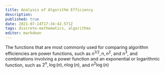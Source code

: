 ```yaml
---
title: Analysis of Algorithm Efficiency
description: 
published: true
date: 2021-07-14T17:34:42.571Z
tags: discrete-mathematics, algorithms
editor: markdown
---
```




The functions that are most commonly used for comparing algorithm efficiencies are power functions, such as $n^{1 / 2}, n, n^{2}$, and $n^{3}$, and combinations involving a power function and an exponential or logarithmic function, such as $2^{n}, \log (n), n \log (n)$, and $n^{2} \log (n)$